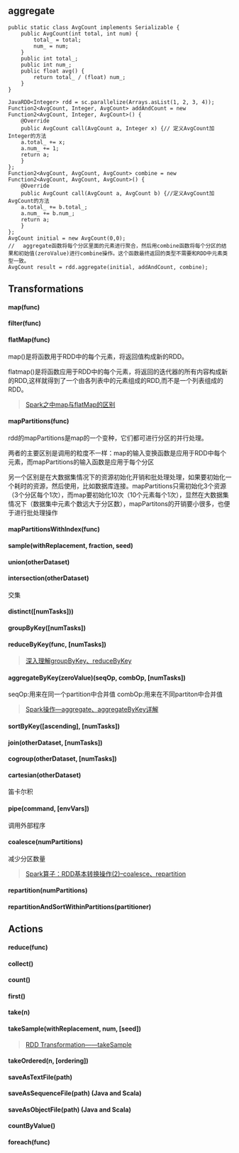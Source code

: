 ## aggregate

```
public static class AvgCount implements Serializable {
    public AvgCount(int total, int num) {
        total_ = total;
        num_ = num;
    }
    public int total_;
    public int num_;
    public float avg() {
        return total_ / (float) num_;
    }
}

JavaRDD<Integer> rdd = sc.parallelize(Arrays.asList(1, 2, 3, 4));
Function2<AvgCount, Integer, AvgCount> addAndCount = new Function2<AvgCount, Integer, AvgCount>() {
    @Override
    public AvgCount call(AvgCount a, Integer x) {// 定义AvgCount加Integer的方法
    a.total_ += x;
    a.num_ += 1;
    return a;
    }
};
Function2<AvgCount, AvgCount, AvgCount> combine = new Function2<AvgCount, AvgCount, AvgCount>() {
    @Override
    public AvgCount call(AvgCount a, AvgCount b) {//定义AvgCount加AvgCount的方法
    a.total_ += b.total_;
    a.num_ += b.num_;
    return a;
    }
};
AvgCount initial = new AvgCount(0,0);
// 　aggregate函数将每个分区里面的元素进行聚合，然后用combine函数将每个分区的结果和初始值(zeroValue)进行combine操作。这个函数最终返回的类型不需要和RDD中元素类型一致。
AvgCount result = rdd.aggregate(initial, addAndCount, combine);
```

## Transformations
#### map(func)
#### filter(func)
#### flatMap(func)
 map()是将函数用于RDD中的每个元素，将返回值构成新的RDD。

flatmap()是将函数应用于RDD中的每个元素，将返回的迭代器的所有内容构成新的RDD,这样就得到了一个由各列表中的元素组成的RDD,而不是一个列表组成的RDD。
> [Spark之中map与flatMap的区别](https://blog.csdn.net/u013063153/article/details/53304087)

#### mapPartitions(func)
rdd的mapPartitions是map的一个变种，它们都可进行分区的并行处理。

两者的主要区别是调用的粒度不一样：map的输入变换函数是应用于RDD中每个元素，而mapPartitions的输入函数是应用于每个分区

另一个区别是在大数据集情况下的资源初始化开销和批处理处理，如果要初始化一个耗时的资源，然后使用，比如数据库连接。mapPartitions只需初始化3个资源（3个分区每个1次），而map要初始化10次（10个元素每个1次），显然在大数据集情况下（数据集中元素个数远大于分区数），mapPartitons的开销要小很多，也便于进行批处理操作

#### mapPartitionsWithIndex(func)
#### sample(withReplacement, fraction, seed)
#### union(otherDataset)
#### intersection(otherDataset)
交集

#### distinct([numTasks]))
#### groupByKey([numTasks])
#### reduceByKey(func, [numTasks])
> [深入理解groupByKey、reduceByKey](https://www.jianshu.com/p/0c6705724cff)

#### aggregateByKey(zeroValue)(seqOp, combOp, [numTasks])
seqOp:用来在同一个partition中合并值
combOp:用来在不同partiton中合并值
> [
Spark操作—aggregate、aggregateByKey详解](https://blog.csdn.net/u013514928/article/details/56680825)

#### sortByKey([ascending], [numTasks])
#### join(otherDataset, [numTasks])
#### cogroup(otherDataset, [numTasks])
#### cartesian(otherDataset)
笛卡尔积

#### pipe(command, [envVars])
调用外部程序

#### coalesce(numPartitions)
减少分区数量
> [Spark算子：RDD基本转换操作(2)–coalesce、repartition](http://lxw1234.com/archives/2015/07/341.htm)

#### repartition(numPartitions)
#### repartitionAndSortWithinPartitions(partitioner) 

## Actions
#### reduce(func)
#### collect()
#### count()
#### first()
#### take(n)
#### takeSample(withReplacement, num, [seed])
> [RDD Transformation——takeSample](https://blog.csdn.net/sa14023053/article/details/52016549)

#### takeOrdered(n, [ordering])
#### saveAsTextFile(path)
#### saveAsSequenceFile(path)         (Java and Scala)
#### saveAsObjectFile(path)           (Java and Scala)
#### countByValue()
#### foreach(func)
